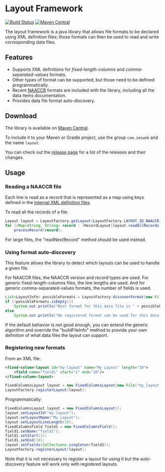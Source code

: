 # Layout Framework

[![Build Status](https://travis-ci.org/imsweb/layout.svg?branch=master)](https://travis-ci.org/imsweb/layout)
[![Maven Central](https://maven-badges.herokuapp.com/maven-central/com.imsweb/layout/badge.svg)](https://maven-badges.herokuapp.com/maven-central/com.imsweb/layout)

The layout framework is a java library  that allows file formats to be declared using XML definition files;
those formats can then be used to read and write corresponding data files.

## Features

* Supports XML definitions for *fixed-length-columns* and *comma-separated-values* formats.
* Other types of format can be supported, but those need to be defined programmatically.
* Recent [NAACCR](http://www.naaccr.org/) formats are included with the library, including all the data items documentation.
* Provides data file format auto-discovery.

## Download

The library is available on [Maven Central](http://search.maven.org/#search%7Cga%7C1%7Cg%3A%22com.imsweb%22%20AND%20a%3A%22layout%22).

To include it to your Maven or Gradle project, use the group `com.imsweb` and the name `layout`.

You can check out the [release page](https://github.com/imsweb/layout/releases) for a list of the releases and their changes.

## Usage

### Reading a NAACCR file

Each line is read as a record that is represented as a map using keys defined
in the [internal XML definition files](https://github.com/imsweb/layout/tree/master/src/main/resources/layout/fixed/naaccr). 

To read all the records of a file:

``` java
Layout layout = LayoutFactory.getLayout(LayoutFactory.LAYOUT_ID_NAACCR_16_ABSTRACT);
for (<Map<String, String> record : (RecordLayout)layout.readAllRecords(new File("my_file.txt")))
    processRecord(record);
```

For large files, the "readNextRecord" method should be used instead.

### Using format auto-discovery

This feature allows the library to detect which layouts can be used to handle a given file.

For NAACCR files, the NAACCR version and record types are used. For generic fixed-length-columns files,
the line lengths are used. And for generic comma-separated-values formats, the number of fields is used.

``` java
List<LayoutInfo> possibleFormats = LayoutFactory.discoverFormat(new File("my_file.txt"));
if (!possibleFormats.isEmpty())
    System.out.println("Best format for this data file is " + possibleFormats.get(0));
else
    System.out.println("No registered format can be used for this data file");
```

If the default behavior is not good enough, you can extend the generic algorithm and override the
"buildFileInfo" method to provide your own definition of what data files the layout can support.

### Registering new formats

From an XML file:

``` xml
<fixed-column-layout id="my-layout" name="My Layout" length="10">
    <field name="field1" start="1" end="10"/>
</fixed-column-layout>
```

``` java
FixedColumnsLayout layout = new FixedColumnsLayout(new File("my_layout.xml"))
LayoutFactory.registerLayout(layout);
```

Programmatically:

``` java
FixedColumnsLayout layout = new FixedColumnsLayout();
layout.setLayoutId("my-layout");
layout.setLayoutName("My Layout");
layout.setLayoutLineLength(10);
FixedColumnsField field1 = new FixedColumnsField();
field1.setName("field1");
field1.setStart(1);
field1.setEnd(10);
layout.setFields(Collections.singleton(field1));
LayoutFactory.registerLayout(layout);
````

Note that it is not necessary to register a layout for using it but the auto-discovery feature will work only with registered layouts.

